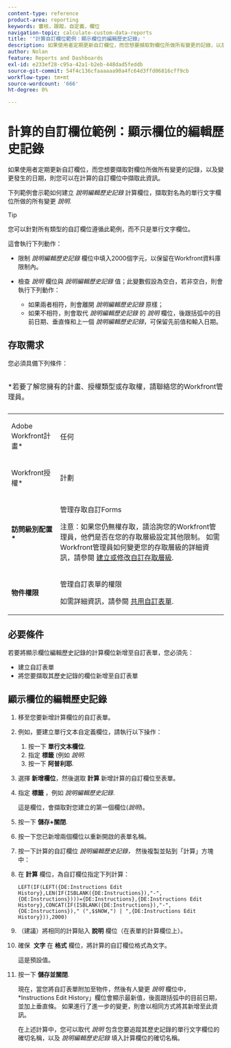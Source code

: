 ```yaml
---
content-type: reference
product-area: reporting
keywords: 審核，跟蹤，自定義，欄位
navigation-topic: calculate-custom-data-reports
title: '"計算自訂欄位範例：顯示欄位的編輯歷史記錄」'
description: 如果使用者定期更新自訂欄位，而您想要擷取對欄位所做所有變更的記錄，以及變更發生的日期，則您可以在計算的自訂欄位中擷取此資訊。
author: Nolan
feature: Reports and Dashboards
exl-id: e233ef28-c95a-42a1-b2eb-448dad5feddb
source-git-commit: 54f4c136cfaaaaaa90a4fc64d3ffd06816cff9cb
workflow-type: tm+mt
source-wordcount: '666'
ht-degree: 0%

---
```


# 計算的自訂欄位範例：顯示欄位的編輯歷史記錄

如果使用者定期更新自訂欄位，而您想要擷取對欄位所做所有變更的記錄，以及變更發生的日期，則您可以在計算的自訂欄位中擷取此資訊。

下列範例會示範如何建立 *說明編輯歷史記錄* 計算欄位，擷取對名為的單行文字欄位所做的所有變更 *說明*.

>[!TIP]
>
>您可以針對所有類型的自訂欄位遵循此範例，而不只是單行文字欄位。

這會執行下列動作： 

* 限制 *說明編輯歷史記錄* 欄位中填入2000個字元，以保留在Workfront資料庫限制內。
* 檢查 *說明* 欄位與 *說明編輯歷史記錄* 值；此變數假設為空白，若非空白，則會執行下列動作： 

   * 如果兩者相符，則會離開 *說明編輯歷史記錄* 原樣；
   * 如果不相符，則會取代 *說明編輯歷史記錄* 的 *說明* 欄位，後跟括弧中的目前日期、垂直條和上一個 *說明編輯歷史記錄*，可保留先前值和輸入日期。

## 存取需求

您必須具備下列條件：

<table style="table-layout:auto"> 
 <caption style="text-align: left;"> 
  <p>*若要了解您擁有的計畫、授權類型或存取權，請聯絡您的Workfront管理員。</p> 
 </caption> 
 <col> 
 </col> 
 <col> 
 </col> 
 <tbody> 
  <tr> 
   <td> <p>Adobe Workfront計畫*</p> </td> 
   <td>任何</td> 
  </tr> 
  <tr> 
   <td> <p>Workfront授權*</p> </td> 
   <td> <p>計劃 </p> </td> 
  </tr> 
  <tr> 
   <td><strong>訪問級別配置*</strong> </td> 
   <td> <p>管理存取自訂Forms</p> <p>注意：如果您仍無權存取，請洽詢您的Workfront管理員，他們是否在您的存取層級設定其他限制。 如需Workfront管理員如何變更您的存取層級的詳細資訊，請參閱 <a href="../../../administration-and-setup/add-users/configure-and-grant-access/create-modify-access-levels.md" class="MCXref xref">建立或修改自訂存取層級</a>.</p> </td> 
  </tr> 
  <tr> 
   <td> <p><strong>物件權限</strong> </p> </td> 
   <td> <p>管理自訂表單的權限 </p> <p>如需詳細資訊，請參閱 <a href="../../../administration-and-setup/customize-workfront/create-manage-custom-forms/share-access-to-a-custom-form.md" class="MCXref xref">共用自訂表單</a>.<br></p> </td> 
  </tr> 
 </tbody> 
</table>

## 必要條件

若要將顯示欄位編輯歷史記錄的計算欄位新增至自訂表單，您必須先：

* 建立自訂表單
* 將您要擷取其歷史記錄的欄位新增至自訂表單

## 顯示欄位的編輯歷史記錄

1. 移至您要新增計算欄位的自訂表單。

1. 例如，要建立單行文本自定義欄位，請執行以下操作：

   1. 按一下 **單行文本欄位**.
   1. 指定 **標籤** (例如 *說明*.
   1. 按一下 **阿普利耶**.

1. 選擇 **新增欄位**，然後選取 **計算** 新增計算的自訂欄位至表單。
1. 指定 **標籤** ，例如 *說明編輯歷史記錄*.

   這是欄位，會擷取對您建立的第一個欄位(*說明*)。

1. 按一下 **儲存+關閉**.
1. 按一下您已新增兩個欄位以重新開啟的表單名稱。
1. 按一下計算的自訂欄位 *說明編輯歷史記錄，* 然後複製並貼到「計算」方塊中：
1. 在 **計算** 欄位，為自訂欄位指定下列計算：

   ```
   LEFT(IF(LEFT({DE:Instructions Edit History},LEN(IF(ISBLANK({DE:Instructions}),"-",{DE:Instructions})))={DE:Instructions},{DE:Instructions Edit History},CONCAT(IF(ISBLANK({DE:Instructions}),"-",{DE:Instructions})," (",$$NOW,") | ",{DE:Instructions Edit History})),2000)
   ```

1. （建議）將相同的計算貼入 **說明** 欄位（在表單的計算欄位上）。
1. 確保  **文字** 在 **格式** 欄位，將計算的自訂欄位格式為文字。

   這是預設值。

1. 按一下 **儲存並關閉**.

   現在，當您將自訂表單附加至物件，然後有人變更 *說明* 欄位中，*Instructions Edit History」欄位會顯示最新值，後面跟括弧中的目前日期，並加上垂直條。 如果進行了進一步的變更，則會以相同方式將其新增至此資訊。

   在上述計算中，您可以取代 *說明* 包含您要追蹤其歷史記錄的單行文字欄位的確切名稱，以及 *說明編輯歷史記錄* 填入計算欄位的確切名稱。
